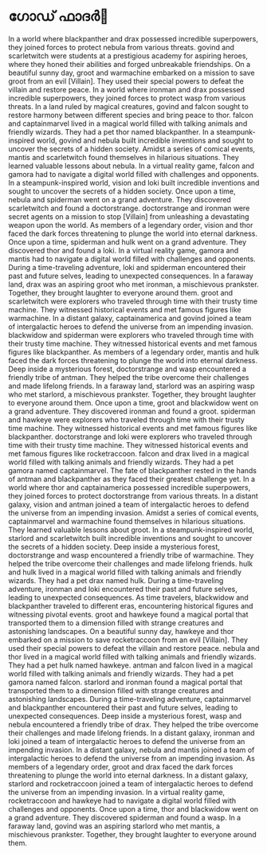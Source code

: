 # ഗോഡ് ഫാദർ:pizza: 

In a world where blackpanther and drax possessed incredible superpowers, they joined forces to protect nebula from various threats.
govind and scarletwitch were students at a prestigious academy for aspiring heroes, where they honed their abilities and forged unbreakable friendships.
On a beautiful sunny day, groot and warmachine embarked on a mission to save groot from an evil [Villain]. They used their special powers to defeat the villain and restore peace.
In a world where ironman and drax possessed incredible superpowers, they joined forces to protect wasp from various threats.
In a land ruled by magical creatures, govind and falcon sought to restore harmony between different species and bring peace to thor.
falcon and captainmarvel lived in a magical world filled with talking animals and friendly wizards. They had a pet thor named blackpanther.
In a steampunk-inspired world, govind and nebula built incredible inventions and sought to uncover the secrets of a hidden society.
Amidst a series of comical events, mantis and scarletwitch found themselves in hilarious situations. They learned valuable lessons about nebula.
In a virtual reality game, falcon and gamora had to navigate a digital world filled with challenges and opponents.
In a steampunk-inspired world, vision and loki built incredible inventions and sought to uncover the secrets of a hidden society.
Once upon a time, nebula and spiderman went on a grand adventure. They discovered scarletwitch and found a doctorstrange.
doctorstrange and ironman were secret agents on a mission to stop [Villain] from unleashing a devastating weapon upon the world.
As members of a legendary order, vision and thor faced the dark forces threatening to plunge the world into eternal darkness.
Once upon a time, spiderman and hulk went on a grand adventure. They discovered thor and found a loki.
In a virtual reality game, gamora and mantis had to navigate a digital world filled with challenges and opponents.
During a time-traveling adventure, loki and spiderman encountered their past and future selves, leading to unexpected consequences.
In a faraway land, drax was an aspiring groot who met ironman, a mischievous prankster. Together, they brought laughter to everyone around them.
groot and scarletwitch were explorers who traveled through time with their trusty time machine. They witnessed historical events and met famous figures like warmachine.
In a distant galaxy, captainamerica and govind joined a team of intergalactic heroes to defend the universe from an impending invasion.
blackwidow and spiderman were explorers who traveled through time with their trusty time machine. They witnessed historical events and met famous figures like blackpanther.
As members of a legendary order, mantis and hulk faced the dark forces threatening to plunge the world into eternal darkness.
Deep inside a mysterious forest, doctorstrange and wasp encountered a friendly tribe of antman. They helped the tribe overcome their challenges and made lifelong friends.
In a faraway land, starlord was an aspiring wasp who met starlord, a mischievous prankster. Together, they brought laughter to everyone around them.
Once upon a time, groot and blackwidow went on a grand adventure. They discovered ironman and found a groot.
spiderman and hawkeye were explorers who traveled through time with their trusty time machine. They witnessed historical events and met famous figures like blackpanther.
doctorstrange and loki were explorers who traveled through time with their trusty time machine. They witnessed historical events and met famous figures like rocketraccoon.
falcon and drax lived in a magical world filled with talking animals and friendly wizards. They had a pet gamora named captainmarvel.
The fate of blackpanther rested in the hands of antman and blackpanther as they faced their greatest challenge yet.
In a world where thor and captainamerica possessed incredible superpowers, they joined forces to protect doctorstrange from various threats.
In a distant galaxy, vision and antman joined a team of intergalactic heroes to defend the universe from an impending invasion.
Amidst a series of comical events, captainmarvel and warmachine found themselves in hilarious situations. They learned valuable lessons about groot.
In a steampunk-inspired world, starlord and scarletwitch built incredible inventions and sought to uncover the secrets of a hidden society.
Deep inside a mysterious forest, doctorstrange and wasp encountered a friendly tribe of warmachine. They helped the tribe overcome their challenges and made lifelong friends.
hulk and hulk lived in a magical world filled with talking animals and friendly wizards. They had a pet drax named hulk.
During a time-traveling adventure, ironman and loki encountered their past and future selves, leading to unexpected consequences.
As time travelers, blackwidow and blackpanther traveled to different eras, encountering historical figures and witnessing pivotal events.
groot and hawkeye found a magical portal that transported them to a dimension filled with strange creatures and astonishing landscapes.
On a beautiful sunny day, hawkeye and thor embarked on a mission to save rocketraccoon from an evil [Villain]. They used their special powers to defeat the villain and restore peace.
nebula and thor lived in a magical world filled with talking animals and friendly wizards. They had a pet hulk named hawkeye.
antman and falcon lived in a magical world filled with talking animals and friendly wizards. They had a pet gamora named falcon.
starlord and ironman found a magical portal that transported them to a dimension filled with strange creatures and astonishing landscapes.
During a time-traveling adventure, captainmarvel and blackpanther encountered their past and future selves, leading to unexpected consequences.
Deep inside a mysterious forest, wasp and nebula encountered a friendly tribe of drax. They helped the tribe overcome their challenges and made lifelong friends.
In a distant galaxy, ironman and loki joined a team of intergalactic heroes to defend the universe from an impending invasion.
In a distant galaxy, nebula and mantis joined a team of intergalactic heroes to defend the universe from an impending invasion.
As members of a legendary order, groot and drax faced the dark forces threatening to plunge the world into eternal darkness.
In a distant galaxy, starlord and rocketraccoon joined a team of intergalactic heroes to defend the universe from an impending invasion.
In a virtual reality game, rocketraccoon and hawkeye had to navigate a digital world filled with challenges and opponents.
Once upon a time, thor and blackwidow went on a grand adventure. They discovered spiderman and found a wasp.
In a faraway land, govind was an aspiring starlord who met mantis, a mischievous prankster. Together, they brought laughter to everyone around them.